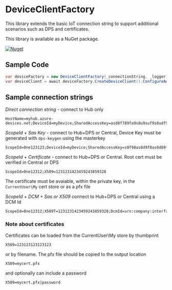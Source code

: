 # DeviceClientFactory

This library extends the basic IoT connection string to support additional scenarios such as DPS and certificates.

This library is available as a NuGet package.

[![Nuget](https://img.shields.io/nuget/vpre/Rido.DeviceClientFactory?style=flat-square)](https://www.nuget.org/packages/Rido.DeviceClientFactory)

## Sample Code

```cs
var deviceFactory = new DeviceClientFactory(_connectionString, _logger);
var deviceClient = await deviceFactory.CreateDeviceClient().ConfigureAwait(false);
```

## Sample connection strings

*Direct connection string* - connect to Hub only
```
HostName=myhub.azure-devices.net;DeviceId=myDevice;SharedAccessKey=asd8f789fa9s8u9suf9s8udf9as8uf8d
```

*ScopeId + Sas Key* - connect to Hub+DPS or Central, Device Key must be generated with `dps-keygen` using the masterkey
```
ScopeId=0ne123123;DeviceId=myDevice;SharedAccessKey=s0f98as0d9f8as0d89fsa0d89f0asd89fsadf
```

*ScopeId + Certificate* - connect to Hub+DPS or Central. Root cert must be verified in Central or DPS
```
ScopeId=0ne12312;X509=1231231423459243859328
```
The certificate must be avaiable, within the private key, in the `CurrentUser\My` cert store or as a pfx file

*ScopeId + DCM + Sas or X509* connect to Hub+DPS or Central using a DCM Id
```
ScopeId=0ne12312;X509T=1231231423459243859328;DcmId=urn:company:interface:1
```

### Note about certificates
Certificates can be loaded from the CurrentUser\My store by thumbprint
```
X509=123123123123123
```
or by filename. The pfx file should be copied to the output location 

```
X509=mycert.pfx
```
and optionally can include a password
```
X509=mycert.pfx|password
```
